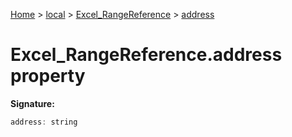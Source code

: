 [Home](./index) &gt; [local](local.md) &gt; [Excel\_RangeReference](local.excel_rangereference.md) &gt; [address](local.excel_rangereference.address.md)

# Excel\_RangeReference.address property


**Signature:**
```javascript
address: string
```
